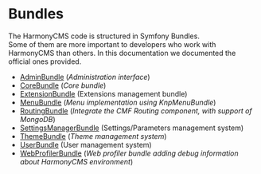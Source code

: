 # Bundles

The HarmonyCMS code is structured in Symfony Bundles.  
Some of them are more important to developers who work with HarmonyCMS than others. In this documentation we documented the official ones provided.

* [AdminBundle](adminbundle/) \(_Administration interface_\)
* [CoreBundle](corebundle/) \(_Core bundle_\)
* [ExtensionBundle](extensionbundle.md)  \(Extensions management bundle\)
* [MenuBundle](menubundle/) \(_Menu implementation using KnpMenuBundle_\)
* [RoutingBundle](routingbundle.md) \(_Integrate the CMF Routing component, with support of MongoDB_\)
* [SettingsManagerBundle](settingsmanagerbundle/) \(Settings/Parameters management system\)
* [ThemeBundle](themebundle/) \(_Theme management system_\)
* [UserBundle](userbundle/) \(User management system\)
* [WebProfilerBundle](webprofilerbundle/) \(_Web profiler bundle adding debug information about HarmonyCMS environment_\)

